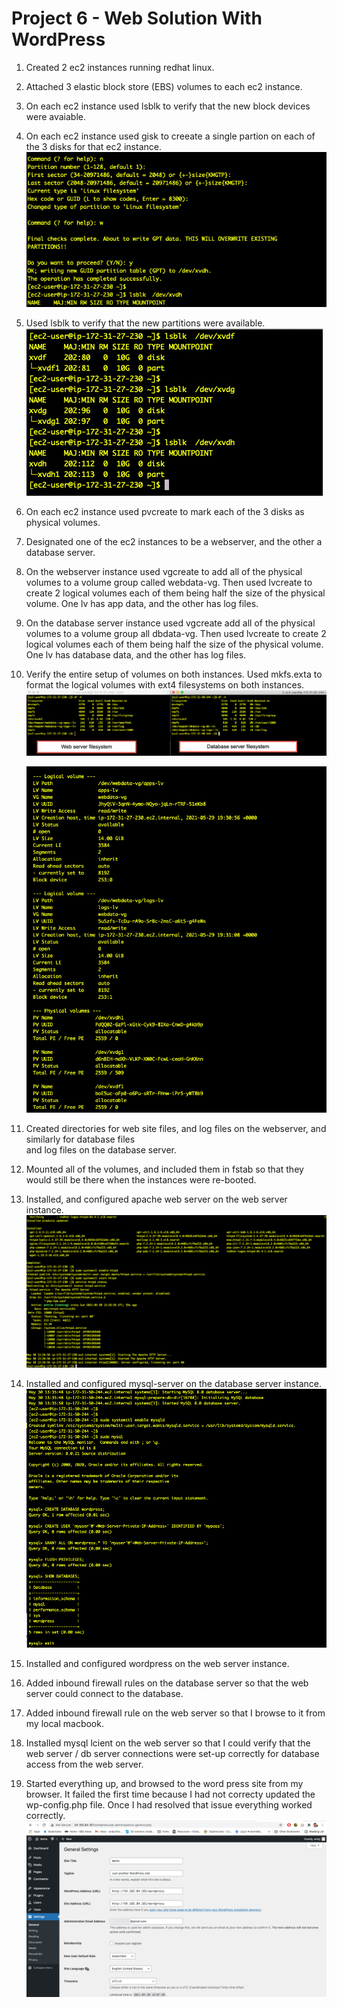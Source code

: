 # Project 6 - Web Solution With WordPress

1. Created 2 ec2 instances running redhat linux. 

2. Attached 3 elastic block store (EBS) volumes to each ec2 instance.

3. On each ec2 instance used lsblk to verify that the new block devices were avaiable.

4. On each ec2 instance used gisk to creeate a single partion on each of the 3 disks for that ec2 instance.
       ![](createAPartition.jpg)

5. Used lsblk to verify that the new partitions were available.
       ![](lsblkCheck.jpg)

6. On each ec2 instance used pvcreate to mark each of the 3 disks as physical volumes.

7. Designated one of the ec2 instances to be a webserver, and the other a database server.

8. On the webserver instance used vgcreate to add all of the physical volumes  to a volume group called webdata-vg.
   Then used lvcreate to create 2 logical volumes each of them being half the size of the physical volume. One lv
   has app data, and the other has log files.

9. On the database server instance used vgcreate add all of the physical volumes to a volume group all dbdata-vg.
   Then used lvcreate to create 2 logical volumes each of them being half the size of the physical volume. One lv
   has database data, and the other has log files.
   
10. Verify the entire setup of volumes on both instances. Used mkfs.exta to format the logical volumes with ext4
   filesystems on both instances.
       ![](filesystemSetup.jpg)

       ![](theEntireSetup.jpg)
   
11. Created directories for web site files, and log files on the webserver, and similarly for database files   
   and log files on the database server.
   

12. Mounted all of the volumes, and included them in fstab so that they would still be there when the instances
    were re-booted.
    
13. Installed, and configured apache web server on the web server instance.
       ![](apacheInstalledonwebserver.jpg)

14. Installed and configured mysql-server on the database server instance.
       ![](mysqlinstallation.jpg)

15. Installed and configured wordpress on the web server instance.

16. Added inbound firewall rules on the database server so that the web server could connect to the database.

17. Added inbound firewall rule on the web server so that I browse to it from my local macbook.

18. Installed mysql lcient on the web server so that I could verify that the web server / db server connections
    were set-up correctly for database access from the web server.
    
19. Started everything up, and browsed to the word press site from my browser. It failed the first time 
    because I had not correcty updated the wp-config.php file. Once I had resolved that issue everything worked correctly.
       ![](wordPressSuccess.jpg)

       
